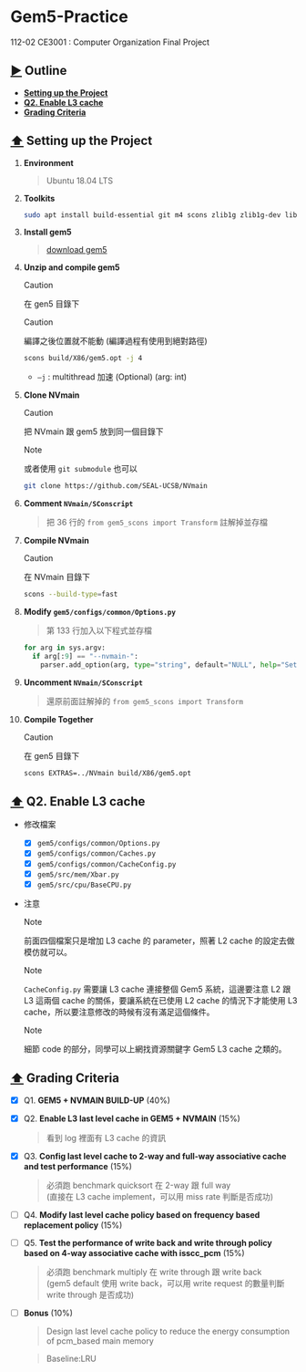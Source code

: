 # Gem5-Practice

112-02 CE3001 : Computer Organization Final Project


## [▶️](https://github.com/RogelioKG/Gem5-Practice?tab=readme-ov-file#%EF%B8%8F-outline) Outline
+ [**Setting up the Project**](https://github.com/RogelioKG/Gem5-Practice?tab=readme-ov-file#%EF%B8%8F-setting-up-the-project)
+ [**Q2. Enable L3 cache**](https://github.com/RogelioKG/Gem5-Practice?tab=readme-ov-file#%EF%B8%8F-q2-enable-l3-cache)
+ [**Grading Criteria**](https://github.com/RogelioKG/Gem5-Practice?tab=readme-ov-file#%EF%B8%8F-grading-criteria)


## [⬆️](https://github.com/RogelioKG/Gem5-Practice?tab=readme-ov-file#%EF%B8%8F-outline) Setting up the Project

1. **Environment**
    > Ubuntu 18.04 LTS

2. **Toolkits**
    ```bash
    sudo apt install build-essential git m4 scons zlib1g zlib1g-dev libprotobuf-dev protobuf-compiler libprotoc-dev libgoogle-perftools-dev python3-dev python3-six python libboost-all-dev pkg-config
    ```

3. **Install gem5**
    > [download gem5](https://gem5.googlesource.com/public/gem5/+archive/525ce650e1a5bbe71c39d4b15598d6c003cc9f9e.tar.gz)

4. **Unzip and compile gem5**
    > [!CAUTION]
    > 在 gen5 目錄下

    > [!CAUTION]
    > 編譯之後位置就不能動 (編譯過程有使用到絕對路徑)
    ```bash
    scons build/X86/gem5.opt -j 4
    ```
    + `–j` : multithread 加速 (Optional) (arg: int)

5. **Clone NVmain**
    > [!CAUTION]
    > 把 NVmain 跟 gem5 放到同一個目錄下

    > [!NOTE]
    > 或者使用 `git submodule` 也可以
    ```bash
    git clone https://github.com/SEAL-UCSB/NVmain
    ```

6. **Comment `NVmain/SConscript`**
    > 把 36 行的 `from gem5_scons import Transform` 註解掉並存檔

7. **Compile NVmain**
    > [!CAUTION]
    > 在 NVmain 目錄下
    ```bash
    scons --build-type=fast
    ```

8. **Modify `gem5/configs/common/Options.py`**
    > 第 133 行加入以下程式並存檔
    ```py
    for arg in sys.argv:
      if arg[:9] == "--nvmain-":
        parser.add_option(arg, type="string", default="NULL", help="Set NVMain configuration value for a parameter")
    ```

9.  **Uncomment `NVmain/SConscript`**
    > 還原前面註解掉的 `from gem5_scons import Transform`

10. **Compile Together**
    > [!CAUTION]
    > 在 gen5 目錄下
    ```bash
    scons EXTRAS=../NVmain build/X86/gem5.opt
    ```


## [⬆️](https://github.com/RogelioKG/Gem5-Practice?tab=readme-ov-file#%EF%B8%8F-outline) Q2. Enable L3 cache

+ 修改檔案
  + [x] `gem5/configs/common/Options.py`
  + [x] `gem5/configs/common/Caches.py`
  + [x] `gem5/configs/common/CacheConfig.py`
  + [x] `gem5/src/mem/Xbar.py`
  + [x] `gem5/src/cpu/BaseCPU.py`

+ 注意
  > [!NOTE]
  > 前面四個檔案只是增加 L3 cache 的 parameter，照著 L2 cache 的設定去做模仿就可以。

  > [!NOTE]
  > `CacheConfig.py` 需要讓 L3 cache 連接整個 Gem5 系統，這邊要注意 L2 跟 L3 這兩個 cache 的關係，要讓系統在已使用 L2 cache 的情況下才能使用 L3 cache，所以要注意修改的時候有沒有滿足這個條件。

  > [!NOTE]
  > 細節 code 的部分，同學可以上網找資源關鍵字 Gem5 L3 cache 之類的。


## [⬆️](https://github.com/RogelioKG/Gem5-Practice?tab=readme-ov-file#%EF%B8%8F-outline) Grading Criteria
+ [x] Q1. **GEM5 + NVMAIN BUILD-UP** (40%)

+ [x] Q2. **Enable L3 last level cache in GEM5 + NVMAIN** (15%)
    > 看到 log 裡面有 L3 cache 的資訊

+ [x] Q3. **Config last level cache to 2-way and full-way associative cache and test performance** (15%)
    > 必須跑 benchmark quicksort 在 2-way 跟 full way\
    > (直接在 L3 cache implement，可以用 miss rate 判斷是否成功)

+ [ ] Q4. **Modify last level cache policy based on frequency based replacement policy** (15%)

+ [ ] Q5. **Test the performance of write back and write through policy based on 4-way associative cache with isscc_pcm** (15%)
    > 必須跑 benchmark multiply 在 write through 跟 write back\
    > (gem5 default 使用 write back，可以用 write request 的數量判斷 write through 是否成功)

+ [ ] **Bonus** (10%)
    > Design last level cache policy to reduce the energy consumption of pcm_based main memory

    > Baseline:LRU
